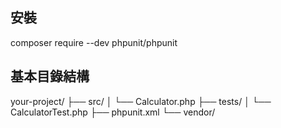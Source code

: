 ## 安裝
composer require --dev phpunit/phpunit

## 基本目錄結構
your-project/
├── src/
│   └── Calculator.php
├── tests/
│   └── CalculatorTest.php
├── phpunit.xml
└── vendor/
